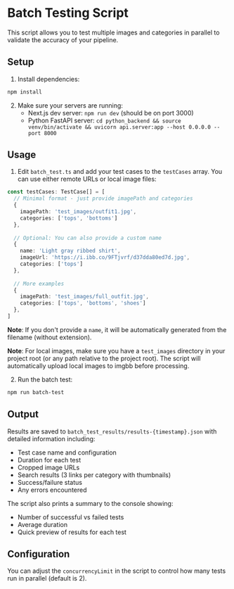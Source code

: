 # Batch Testing Script

This script allows you to test multiple images and categories in parallel to validate the accuracy of your pipeline.

## Setup

1. Install dependencies:
```bash
npm install
```

2. Make sure your servers are running:
   - Next.js dev server: `npm run dev` (should be on port 3000)
   - Python FastAPI server: `cd python_backend && source venv/bin/activate && uvicorn api.server:app --host 0.0.0.0 --port 8000`

## Usage

1. Edit `batch_test.ts` and add your test cases to the `testCases` array. You can use either remote URLs or local image files:

```typescript
const testCases: TestCase[] = [
  // Minimal format - just provide imagePath and categories
  {
    imagePath: 'test_images/outfit1.jpg',
    categories: ['tops', 'bottoms']
  },
  
  // Optional: You can also provide a custom name
  {
    name: 'Light gray ribbed shirt',
    imageUrl: 'https://i.ibb.co/9FTjvrf/d37dda80ed7d.jpg',
    categories: ['tops']
  },
  
  // More examples
  {
    imagePath: 'test_images/full_outfit.jpg',
    categories: ['tops', 'bottoms', 'shoes']
  },
]
```

**Note**: If you don't provide a `name`, it will be automatically generated from the filename (without extension).

**Note**: For local images, make sure you have a `test_images` directory in your project root (or any path relative to the project root). The script will automatically upload local images to imgbb before processing.

2. Run the batch test:
```bash
npm run batch-test
```

## Output

Results are saved to `batch_test_results/results-{timestamp}.json` with detailed information including:
- Test case name and configuration
- Duration for each test
- Cropped image URLs
- Search results (3 links per category with thumbnails)
- Success/failure status
- Any errors encountered

The script also prints a summary to the console showing:
- Number of successful vs failed tests
- Average duration
- Quick preview of results for each test

## Configuration

You can adjust the `concurrencyLimit` in the script to control how many tests run in parallel (default is 2).

